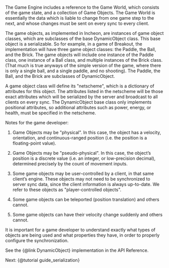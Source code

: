 The Game Engine includes a reference to the Game World, which consists of the game state, and a collection of Game Objects.  The Game World is essentially the data which is liable to change from one game step to the next, and whose changes must be sent on every sync to every client.

The game objects, as implemented in Incheon, are instances of game object classes, which are subclasses of the base DynamicObject class.  This base object is a serializable.  So for example, in a game of Breakout, the implementation will have three game object classes: the Paddle, the Ball, and the Brick.  The game objects will include one instance of the Paddle class, one instance of a Ball class, and multiple instances of the Brick class.  (That much is true anyways of the simple version of the game, where there is only a single ball, and a single paddle, and no shooting). The Paddle, the Ball, and the Brick are subclasses of DynamicObject.

A game object class will define its "netscheme", which is a dictionary of attributes for this object.  The attributes listed in the netscheme will be those exact attributes which will be serialized by the server and broadcast to all clients on every sync.  The DynamicObject base class only implements positional attributes, so additional attributes such as power, energy, or health, must be specified in the netscheme.

Notes for the game developer:

1. Game Objects may be "physical".  In this case, the object has a velocity, orientation, and continuous-ranged position (i.e. the position is a floating-point value).

2. Game Objects may be "pseudo-physical".  In this case, the object’s position is a discrete value (i.e. an integer, or low-precision decimal), determined precisely by the count of movement inputs.

3. Some game objects may be user-controlled by a client, in that same client’s engine.  These objects may not need to be synchronized to server sync data, since the client information is always up-to-date.  We refer to these objects as "player-controlled objects".

4. Some game objects can be teleported (position translation) and others cannot.

5. Some game objects can have their velocity change suddenly and others cannot.

It is important for a game developer to understand exactly what types of objects are being used and what properties they have, in order to properly configure the synchronization.

See the {@link DynamicObject} implementation in the API Reference.

Next: {@tutorial guide_serialization}

